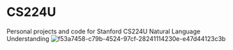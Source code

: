 # CS224U
Personal projects and code for Stanford CS224U Natural Language Understanding
![f53a7458-c79b-4524-97cf-28241114230e-e47d44123c3b](https://user-images.githubusercontent.com/63905204/89430344-47d00680-d75c-11ea-8f45-c34a95867183.png)
